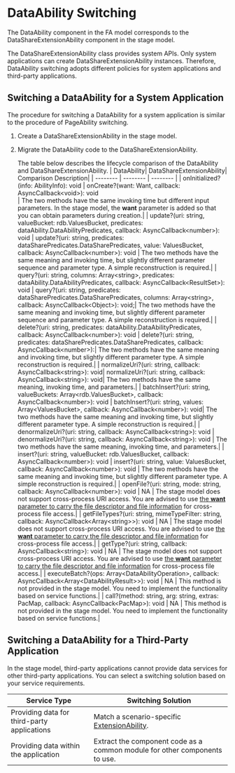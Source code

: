 # DataAbility Switching


The DataAbility component in the FA model corresponds to the DataShareExtensionAbility component in the stage model.


The DataShareExtensionAbility class provides system APIs. Only system applications can create DataShareExtensionAbility instances. Therefore, DataAbility switching adopts different policies for system applications and third-party applications.  


## Switching a DataAbility for a System Application

The procedure for switching a DataAbility for a system application is similar to the procedure of PageAbility switching.

1. Create a DataShareExtensionAbility in the stage model.

2. Migrate the DataAbility code to the DataShareExtensionAbility.
     
     The table below describes the lifecycle comparison of the DataAbility and DataShareExtensionAbility.
     | DataAbility| DataShareExtensionAbility| Comparison Description|
   | -------- | -------- | -------- |
   | onInitialized?(info: AbilityInfo): void | onCreate?(want: Want, callback: AsyncCallback&lt;void&gt;): void<br> | The two methods have the same invoking time but different input parameters. In the stage model, the **want** parameter is added so that you can obtain parameters during creation.|
   | update?(uri: string, valueBucket: rdb.ValuesBucket, predicates: dataAbility.DataAbilityPredicates, callback: AsyncCallback&lt;number&gt;): void | update?(uri: string, predicates: dataSharePredicates.DataSharePredicates, value: ValuesBucket, callback: AsyncCallback&lt;number&gt;): void | The two methods have the same meaning and invoking time, but slightly different parameter sequence and parameter type. A simple reconstruction is required.|
   | query?(uri: string, columns: Array&lt;string&gt;, predicates: dataAbility.DataAbilityPredicates, callback: AsyncCallback&lt;ResultSet&gt;): void | query?(uri: string, predicates: dataSharePredicates.DataSharePredicates, columns: Array&lt;string&gt;, callback: AsyncCallback&lt;Object&gt;): void;| The two methods have the same meaning and invoking time, but slightly different parameter sequence and parameter type. A simple reconstruction is required.|
   | delete?(uri: string, predicates: dataAbility.DataAbilityPredicates, callback: AsyncCallback&lt;number&gt;): void | delete?(uri: string, predicates: dataSharePredicates.DataSharePredicates, callback: AsyncCallback&lt;number&gt;):| The two methods have the same meaning and invoking time, but slightly different parameter type. A simple reconstruction is required.|
   | normalizeUri?(uri: string, callback: AsyncCallback&lt;string&gt;): void| normalizeUri?(uri: string, callback: AsyncCallback&lt;string&gt;): void| The two methods have the same meaning, invoking time, and parameters.|
   | batchInsert?(uri: string, valueBuckets: Array&lt;rdb.ValuesBucket&gt;, callback: AsyncCallback&lt;number&gt;): void | batchInsert?(uri: string, values: Array&lt;ValuesBucket&gt;, callback: AsyncCallback&lt;number&gt;): void| The two methods have the same meaning and invoking time, but slightly different parameter type. A simple reconstruction is required.|
   | denormalizeUri?(uri: string, callback: AsyncCallback&lt;string&gt;): void | denormalizeUri?(uri: string, callback: AsyncCallback&lt;string&gt;): void | The two methods have the same meaning, invoking time, and parameters.|
   | insert?(uri: string, valueBucket: rdb.ValuesBucket, callback: AsyncCallback&lt;number&gt;): void | insert?(uri: string, value: ValuesBucket, callback: AsyncCallback&lt;number&gt;): void | The two methods have the same meaning and invoking time, but slightly different parameter type. A simple reconstruction is required.|
   | openFile?(uri: string, mode: string, callback: AsyncCallback&lt;number&gt;): void | NA | The stage model does not support cross-process URI access. You are advised to use [the **want** parameter to carry the file descriptor and file information](data-share-via-want.md) for cross-process file access.|
   | getFileTypes?(uri: string, mimeTypeFilter: string, callback: AsyncCallback&lt;Array&lt;string&gt;&gt;): void | NA | The stage model does not support cross-process URI access. You are advised to use [the **want** parameter to carry the file descriptor and file information](data-share-via-want.md) for cross-process file access.|
   | getType?(uri: string, callback: AsyncCallback&lt;string&gt;): void | NA | The stage model does not support cross-process URI access. You are advised to use [the **want** parameter to carry the file descriptor and file information](data-share-via-want.md) for cross-process file access.|
   | executeBatch?(ops: Array&lt;DataAbilityOperation&gt;, callback: AsyncCallback&lt;Array&lt;DataAbilityResult&gt;&gt;): void | NA | This method is not provided in the stage model. You need to implement the functionality based on service functions.|
   | call?(method: string, arg: string, extras: PacMap, callback: AsyncCallback&lt;PacMap&gt;): void | NA | This method is not provided in the stage model. You need to implement the functionality based on service functions.|


## Switching a DataAbility for a Third-Party Application

In the stage model, third-party applications cannot provide data services for other third-party applications. You can select a switching solution based on your service requirements.

| Service Type| Switching Solution|
| -------- | -------- |
| Providing data for third-party applications| Match a scenario-specific [ExtensionAbility](../reference/apis-ability-kit/js-apis-bundleManager.md#extensionabilitytype).|
| Providing data within the application| Extract the component code as a common module for other components to use.|
